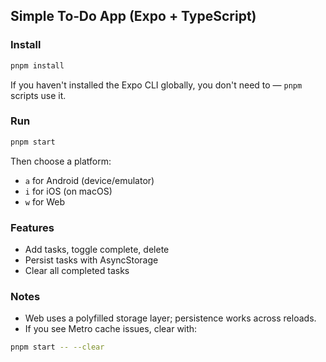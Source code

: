 ## Simple To‑Do App (Expo + TypeScript)

### Install

```bash
pnpm install
```

If you haven't installed the Expo CLI globally, you don't need to — `pnpm` scripts use it.

### Run

```bash
pnpm start
```

Then choose a platform:

- `a` for Android (device/emulator)
- `i` for iOS (on macOS)
- `w` for Web

### Features

- Add tasks, toggle complete, delete
- Persist tasks with AsyncStorage
- Clear all completed tasks

### Notes

- Web uses a polyfilled storage layer; persistence works across reloads.
- If you see Metro cache issues, clear with:

```bash
pnpm start -- --clear
```


